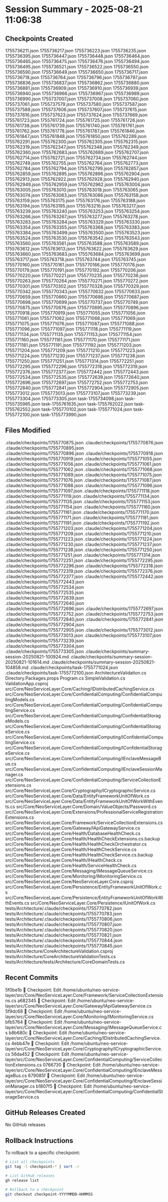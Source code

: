 # Session Summary - 2025-08-21 11:06:38

## Checkpoints Created
1755736211.json
1755736217.json
1755736223.json
1755736235.json
1755736395.json
1755736447.json
1755736448.json
1755736464.json
1755736465.json
1755736475.json
1755736476.json
1755736494.json
1755736495.json
1755736521.json
1755736522.json
1755736550.json
1755736590.json
1755736649.json
1755736650.json
1755736717.json
1755736718.json
1755736764.json
1755736796.json
1755736797.json
1755736836.json
1755736837.json
1755736862.json
1755736880.json
1755736881.json
1755736909.json
1755736910.json
1755736939.json
1755736940.json
1755736966.json
1755736967.json
1755736989.json
1755736990.json
1755737007.json
1755737008.json
1755737060.json
1755737061.json
1755737579.json
1755737580.json
1755737587.json
1755737588.json
1755737606.json
1755737607.json
1755737615.json
1755737616.json
1755737623.json
1755737624.json
1755737669.json
1755761723.json
1755761724.json
1755761725.json
1755761726.json
1755761738.json
1755761739.json
1755761740.json
1755761761.json
1755761762.json
1755761778.json
1755761787.json
1755761846.json
1755761847.json
1755761848.json
1755761850.json
1755762289.json
1755762291.json
1755762300.json
1755762305.json
1755762315.json
1755762319.json
1755762347.json
1755762348.json
1755762349.json
1755762360.json
1755762683.json
1755762689.json
1755762707.json
1755762714.json
1755762721.json
1755762734.json
1755762744.json
1755762749.json
1755762755.json
1755762764.json
1755762773.json
1755762784.json
1755762794.json
1755762799.json
1755762857.json
1755762859.json
1755762895.json
1755762896.json
1755762904.json
1755762913.json
1755762922.json
1755762928.json
1755762940.json
1755762949.json
1755762959.json
1755762962.json
1755763004.json
1755763005.json
1755763010.json
1755763018.json
1755763065.json
1755763074.json
1755763083.json
1755763086.json
1755763158.json
1755763159.json
1755763175.json
1755763176.json
1755763188.json
1755763194.json
1755763195.json
1755763216.json
1755763217.json
1755763239.json
1755763240.json
1755763253.json
1755763254.json
1755763266.json
1755763267.json
1755763277.json
1755763278.json
1755763283.json
1755763284.json
1755763329.json
1755763330.json
1755763354.json
1755763355.json
1755763368.json
1755763383.json
1755763384.json
1755763499.json
1755763500.json
1755763523.json
1755763524.json
1755763530.json
1755763542.json
1755763543.json
1755763560.json
1755763561.json
1755763588.json
1755763589.json
1755763612.json
1755763613.json
1755763622.json
1755763629.json
1755763660.json
1755763683.json
1755763684.json
1755763699.json
1755763717.json
1755763718.json
1755763744.json
1755763745.json
1755770160.json
1755770161.json
1755770166.json
1755770178.json
1755770179.json
1755770191.json
1755770192.json
1755770206.json
1755770220.json
1755770221.json
1755770235.json
1755770236.json
1755770263.json
1755770264.json
1755770271.json
1755770272.json
1755770301.json
1755770302.json
1755770328.json
1755770329.json
1755770342.json
1755770343.json
1755770632.json
1755770633.json
1755770659.json
1755770660.json
1755770686.json
1755770687.json
1755770698.json
1755770699.json
1755770737.json
1755770749.json
1755770875.json
1755770876.json
1755770895.json
1755770896.json
1755770918.json
1755770919.json
1755771055.json
1755771056.json
1755771061.json
1755771062.json
1755771068.json
1755771069.json
1755771075.json
1755771076.json
1755771087.json
1755771088.json
1755771096.json
1755771097.json
1755771118.json
1755771119.json
1755771134.json
1755771135.json
1755771153.json
1755771154.json
1755771160.json
1755771161.json
1755771170.json
1755771171.json
1755771181.json
1755771191.json
1755771192.json
1755771203.json
1755771204.json
1755771209.json
1755771210.json
1755771223.json
1755771224.json
1755771230.json
1755771237.json
1755771238.json
1755771250.json
1755771251.json
1755771314.json
1755772251.json
1755772295.json
1755772296.json
1755772318.json
1755772319.json
1755772376.json
1755772377.json
1755772442.json
1755772443.json
1755772534.json
1755772535.json
1755772639.json
1755772640.json
1755772696.json
1755772697.json
1755772752.json
1755772753.json
1755772840.json
1755772841.json
1755772904.json
1755772905.json
1755773012.json
1755773013.json
1755773107.json
1755773239.json
1755773304.json
1755773305.json
task-1755734098.json
task-1755735985.json
task-1755761635.json
task-1755762022.json
task-1755762552.json
task-1755770102.json
task-1755771024.json
task-1755772100.json
task-1755773990.json

## Files Modified
.claude/checkpoints/1755770875.json
.claude/checkpoints/1755770876.json
.claude/checkpoints/1755770895.json
.claude/checkpoints/1755770896.json
.claude/checkpoints/1755770918.json
.claude/checkpoints/1755770919.json
.claude/checkpoints/1755771055.json
.claude/checkpoints/1755771056.json
.claude/checkpoints/1755771061.json
.claude/checkpoints/1755771062.json
.claude/checkpoints/1755771068.json
.claude/checkpoints/1755771069.json
.claude/checkpoints/1755771075.json
.claude/checkpoints/1755771076.json
.claude/checkpoints/1755771087.json
.claude/checkpoints/1755771088.json
.claude/checkpoints/1755771096.json
.claude/checkpoints/1755771097.json
.claude/checkpoints/1755771118.json
.claude/checkpoints/1755771119.json
.claude/checkpoints/1755771134.json
.claude/checkpoints/1755771135.json
.claude/checkpoints/1755771153.json
.claude/checkpoints/1755771154.json
.claude/checkpoints/1755771160.json
.claude/checkpoints/1755771161.json
.claude/checkpoints/1755771170.json
.claude/checkpoints/1755771171.json
.claude/checkpoints/1755771181.json
.claude/checkpoints/1755771191.json
.claude/checkpoints/1755771192.json
.claude/checkpoints/1755771203.json
.claude/checkpoints/1755771204.json
.claude/checkpoints/1755771209.json
.claude/checkpoints/1755771210.json
.claude/checkpoints/1755771223.json
.claude/checkpoints/1755771224.json
.claude/checkpoints/1755771230.json
.claude/checkpoints/1755771237.json
.claude/checkpoints/1755771238.json
.claude/checkpoints/1755771250.json
.claude/checkpoints/1755771251.json
.claude/checkpoints/1755771314.json
.claude/checkpoints/1755772251.json
.claude/checkpoints/1755772295.json
.claude/checkpoints/1755772296.json
.claude/checkpoints/1755772318.json
.claude/checkpoints/1755772319.json
.claude/checkpoints/1755772376.json
.claude/checkpoints/1755772377.json
.claude/checkpoints/1755772442.json
.claude/checkpoints/1755772443.json
.claude/checkpoints/1755772534.json
.claude/checkpoints/1755772535.json
.claude/checkpoints/1755772639.json
.claude/checkpoints/1755772640.json
.claude/checkpoints/1755772696.json
.claude/checkpoints/1755772697.json
.claude/checkpoints/1755772752.json
.claude/checkpoints/1755772753.json
.claude/checkpoints/1755772840.json
.claude/checkpoints/1755772841.json
.claude/checkpoints/1755772904.json
.claude/checkpoints/1755772905.json
.claude/checkpoints/1755773012.json
.claude/checkpoints/1755773013.json
.claude/checkpoints/1755773107.json
.claude/checkpoints/1755773239.json
.claude/checkpoints/1755773304.json
.claude/checkpoints/1755773305.json
.claude/checkpoints/summary-session-20250821-100924.md
.claude/checkpoints/summary-session-20250821-101614.md
.claude/checkpoints/summary-session-20250821-104858.md
.claude/checkpoints/task-1755771024.json
.claude/checkpoints/task-1755772100.json
ArchitectureValidation.cs
Directory.Packages.props
Program.cs
SimpleValidation.cs
ValidationApp.csproj
src/Core/NeoServiceLayer.Core/Caching/IDistributedCachingService.cs
src/Core/NeoServiceLayer.Core/ConfidentialComputing/ConfidentialComputingModels.cs
src/Core/NeoServiceLayer.Core/ConfidentialComputing/ConfidentialComputingService.cs
src/Core/NeoServiceLayer.Core/ConfidentialComputing/ConfidentialStorageModels.cs
src/Core/NeoServiceLayer.Core/ConfidentialComputing/ConfidentialStorageService.cs
src/Core/NeoServiceLayer.Core/ConfidentialComputing/IConfidentialComputingService.cs
src/Core/NeoServiceLayer.Core/ConfidentialComputing/IConfidentialStorageService.cs
src/Core/NeoServiceLayer.Core/ConfidentialComputing/IEnclaveMessageBus.cs
src/Core/NeoServiceLayer.Core/ConfidentialComputing/IEnclaveSessionManager.cs
src/Core/NeoServiceLayer.Core/ConfidentialComputing/ServiceCollectionExtensions.cs
src/Core/NeoServiceLayer.Core/Cryptography/ICryptographicService.cs
src/Core/NeoServiceLayer.Core/Data/EntityFrameworkUnitOfWork.cs
src/Core/NeoServiceLayer.Core/Data/EntityFrameworkUnitOfWorkWithEvents.cs
src/Core/NeoServiceLayer.Core/Domain/ValueObjects/Password.cs
src/Core/NeoServiceLayer.Core/Extensions/ProfessionalServiceRegistrationExtensions.cs
src/Core/NeoServiceLayer.Core/Framework/ServiceCollectionExtensions.cs
src/Core/NeoServiceLayer.Core/Gateway/IApiGatewayService.cs
src/Core/NeoServiceLayer.Core/Health/DatabaseHealthCheck.cs
src/Core/NeoServiceLayer.Core/Health/HealthCheckExtensions.cs.backup
src/Core/NeoServiceLayer.Core/Health/HealthCheckOrchestrator.cs
src/Core/NeoServiceLayer.Core/Health/HealthCheckService.cs
src/Core/NeoServiceLayer.Core/Health/HealthCheckService.cs.backup
src/Core/NeoServiceLayer.Core/Health/IHealthCheck.cs
src/Core/NeoServiceLayer.Core/Health/ServiceHealthCheck.cs
src/Core/NeoServiceLayer.Core/Messaging/IMessageQueueService.cs
src/Core/NeoServiceLayer.Core/Monitoring/IMonitoringService.cs
src/Core/NeoServiceLayer.Core/NeoServiceLayer.Core.csproj
src/Core/NeoServiceLayer.Core/Persistence/EntityFrameworkUnitOfWork.cs
src/Core/NeoServiceLayer.Core/Persistence/EntityFrameworkUnitOfWorkWithEvents.cs
src/Core/NeoServiceLayer.Core/Persistence/IUnitOfWork.cs
tests/Architecture/.claude/checkpoints/1755770782.json
tests/Architecture/.claude/checkpoints/1755770783.json
tests/Architecture/.claude/checkpoints/1755770806.json
tests/Architecture/.claude/checkpoints/1755770807.json
tests/Architecture/.claude/checkpoints/1755770820.json
tests/Architecture/.claude/checkpoints/1755770821.json
tests/Architecture/.claude/checkpoints/1755770844.json
tests/Architecture/.claude/checkpoints/1755770845.json
tests/Architecture/CoreArchitectureValidation.csproj
tests/Architecture/CoreArchitectureValidationTests.cs
tests/Architecture/tests/Architecture/CoreDomainTests.cs

## Recent Commits
5f0be1b 🔖 Checkpoint: Edit /home/ubuntu/neo-service-layer/src/Core/NeoServiceLayer.Core/Framework/ServiceCollectionExtensions.cs
a682345 🔖 Checkpoint: Edit /home/ubuntu/neo-service-layer/src/Core/NeoServiceLayer.Core/Gateway/IApiGatewayService.cs
5f9dc68 🔖 Checkpoint: Edit /home/ubuntu/neo-service-layer/src/Core/NeoServiceLayer.Core/Monitoring/IMonitoringService.cs
bfb5764 🔖 Checkpoint: Edit /home/ubuntu/neo-service-layer/src/Core/NeoServiceLayer.Core/Messaging/IMessageQueueService.cs
b8b680c 🔖 Checkpoint: Edit /home/ubuntu/neo-service-layer/src/Core/NeoServiceLayer.Core/Caching/IDistributedCachingService.cs
4ebb47e 🔖 Checkpoint: Edit /home/ubuntu/neo-service-layer/src/Core/NeoServiceLayer.Core/Cryptography/ICryptographicService.cs
56da452 🔖 Checkpoint: Edit /home/ubuntu/neo-service-layer/src/Core/NeoServiceLayer.Core/ConfidentialComputing/ServiceCollectionExtensions.cs
0766730 🔖 Checkpoint: Edit /home/ubuntu/neo-service-layer/src/Core/NeoServiceLayer.Core/ConfidentialComputing/IEnclaveMessageBus.cs
679085f 🔖 Checkpoint: Edit /home/ubuntu/neo-service-layer/src/Core/NeoServiceLayer.Core/ConfidentialComputing/IEnclaveSessionManager.cs
b1807f5 🔖 Checkpoint: Edit /home/ubuntu/neo-service-layer/src/Core/NeoServiceLayer.Core/ConfidentialComputing/ConfidentialStorageService.cs

## GitHub Releases Created
No GitHub releases

## Rollback Instructions
To rollback to a specific checkpoint:
```bash
# List all checkpoints
git tag -l checkpoint-* | sort -r

# List GitHub releases
gh release list

# Rollback to a checkpoint
git checkout checkpoint-YYYYMMDD-HHMMSS
```
